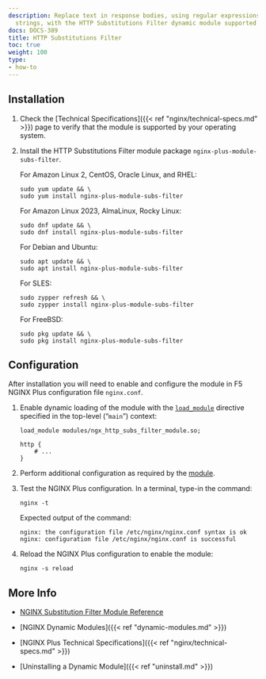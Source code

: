 ```yaml
---
description: Replace text in response bodies, using regular expressions and fixed
  strings, with the HTTP Substitutions Filter dynamic module supported by NGINX, Inc.
docs: DOCS-389
title: HTTP Substitutions Filter
toc: true
weight: 100
type:
- how-to
---
```


## Installation

1. Check the [Technical Specifications]({{< ref "nginx/technical-specs.md" >}}) page to verify that the module is supported by your operating system.

2. Install the HTTP Substitutions Filter module package `nginx-plus-module-subs-filter`.

   For Amazon Linux 2, CentOS, Oracle Linux, and RHEL:

   ```shell
   sudo yum update && \
   sudo yum install nginx-plus-module-subs-filter
   ```

   For Amazon Linux 2023, AlmaLinux, Rocky Linux:

   ```shell
   sudo dnf update && \
   sudo dnf install nginx-plus-module-subs-filter
   ```

   For Debian and Ubuntu:

   ```shell
   sudo apt update && \
   sudo apt install nginx-plus-module-subs-filter
   ```

   For SLES:

   ```shell
   sudo zypper refresh && \
   sudo zypper install nginx-plus-module-subs-filter
   ```

   For FreeBSD:

   ```shell
   sudo pkg update && \
   sudo pkg install nginx-plus-module-subs-filter
   ```

## Configuration

After installation you will need to enable and configure the module in F5 NGINX Plus configuration file `nginx.conf`.

1. Enable dynamic loading of the module with the [`load_module`](https://nginx.org/en/docs/ngx_core_module.html#load_module) directive specified in the top-level (“`main`”) context:

   ```nginx
   load_module modules/ngx_http_subs_filter_module.so;

   http {
       # ...
   }
   ```

2. Perform additional configuration as required by the [module](https://github.com/yaoweibin/ngx_http_substitutions_filter_module).

3. Test the NGINX Plus configuration. In a terminal, type-in the command:

    ```shell
    nginx -t
    ```

    Expected output of the command:

    ```shell
    nginx: the configuration file /etc/nginx/nginx.conf syntax is ok
    nginx: configuration file /etc/nginx/nginx.conf is successful
    ```

4. Reload the NGINX Plus configuration to enable the module:

    ```shell
    nginx -s reload
    ```

## More Info

- [NGINX Substitution Filter Module Reference](https://github.com/yaoweibin/ngx_http_substitutions_filter_module)

- [NGINX Dynamic Modules]({{< ref "dynamic-modules.md" >}})

- [NGINX Plus Technical Specifications]({{< ref "nginx/technical-specs.md" >}})

- [Uninstalling a Dynamic Module]({{< ref "uninstall.md" >}})
